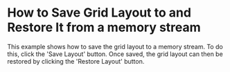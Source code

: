 # How to Save Grid Layout to and Restore It from a memory stream


<p>This example shows how to save the grid layout to a memory stream. To do this, click the 'Save Layout' button. Once saved, the grid layout can then be restored by clicking the 'Restore Layout' button.</p>

<br/>


